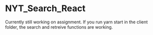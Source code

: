 # NYT_Search_React
Currently still working on assignment.  If you run yarn start in the client folder, the search and retreive functions are working.
